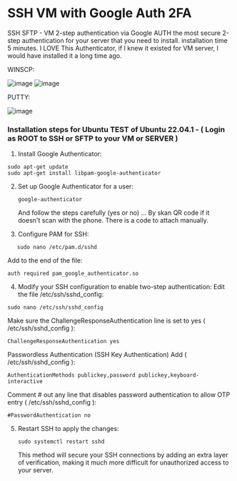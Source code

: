 # SSH VM with Google Auth 2FA
SSH SFTP - VM 2-step authentication via Google AUTH the most secure 2-step authentication for your server that you need to install. installation time 5 minutes.
I LOVE This Authenticator, if I knew it existed for VM server, I would have installed it a long time ago.

WINSCP:

![image](https://github.com/user-attachments/assets/6efa55e6-01b0-4872-b461-fe2c9a2ff2cf)
![image](https://github.com/user-attachments/assets/a7f8a4da-0e9d-4735-b95e-76048c292690)


PUTTY:

![image](https://github.com/user-attachments/assets/7101bcd9-7972-4802-a9d8-a5cc91e01ca3)




### Installation steps for Ubuntu TEST of Ubuntu 22.04.1 - ( Login as ROOT to SSH or SFTP to your VM or SERVER )

1. Install Google Authenticator:

```
sudo apt-get update
sudo apt-get install libpam-google-authenticator
```

2. Set up Google Authenticator for a user:

   ```
   google-authenticator
   ```
   And follow the steps carefully (yes or no) ... By skan QR code if it doesn't scan with the phone. There is a code to attach manually.


3. Configure PAM for SSH:
```
   sudo nano /etc/pam.d/sshd
```
Add to the end of the file:
```
auth required pam_google_authenticator.so

```

4. Modify your SSH configuration to enable two-step authentication:
 Edit the file /etc/ssh/sshd_config:
```
sudo nano /etc/ssh/sshd_config

```
Make sure the ChallengeResponseAuthentication line is set to yes ( /etc/ssh/sshd_config ):
```
ChallengeResponseAuthentication yes

```

Passwordless Authentication (SSH Key Authentication) Add ( /etc/ssh/sshd_config ):
```
AuthenticationMethods publickey,password publickey,keyboard-interactive
```

Comment # out any line that disables password authentication to allow OTP entry ( /etc/ssh/sshd_config ):
```
#PasswordAuthentication no

```

5. Restart SSH to apply the changes:
   ```
   sudo systemctl restart sshd

   ```





   This method will secure your SSH connections by adding an extra layer of verification, making it much more difficult for unauthorized access to your server.


